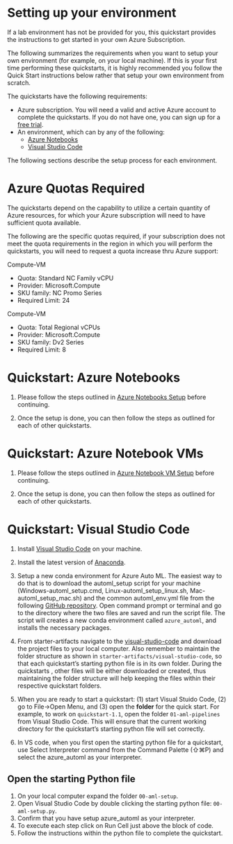 # Setting up your environment 

If a lab environment has not be provided for you, this quickstart provides the instructions to get started in your own Azure Subscription.

The following summarizes the requirements when you want to setup your own environment (for example, on your local machine). If this is your first time performing these quickstarts, it is highly recommended you follow the Quick Start instructions below rather that setup your own environment from scratch.

The quickstarts have the following requirements:
- Azure subscription. You will need a valid and active Azure account to complete the quickstarts. If you do not have one, you can sign up for a [free trial](https://azure.microsoft.com/en-us/free/).
- An environment, which can by any of the following:
    - [Azure Notebooks](https://notebooks.azure.com/)
    - [Visual Studio Code](https://code.visualstudio.com/docs/setup/setup-overview)
    
The following sections describe the setup process for each environment.

# Azure Quotas Required
The quickstarts depend on the capability to utilize a certain quantity of Azure resources, for which your Azure subscription will need to have sufficient quota available. 

The following are the specific quotas required, if your subscription does not meet the quota requirements in the region in which you will perform the quickstarts, you will need to request a quota increase thru Azure support:

Compute-VM
- Quota: Standard NC Family vCPU
- Provider: Microsoft.Compute
- SKU family: NC Promo Series
- Required Limit: 24

Compute-VM
- Quota: Total Regional vCPUs
- Provider: Microsoft.Compute
- SKU family: Dv2 Series
- Required Limit: 8

# Quickstart: Azure Notebooks

1. Please follow the steps outlined in [Azure Notebooks Setup](./azure-notebooks-setup) before continuing. 

2. Once the setup is done, you can then follow the steps as outlined for each of other quickstarts.


# Quickstart: Azure Notebook VMs

1. Please follow the steps outlined in [Azure Notebook VM Setup](./azure-notebook-vm-setup) before continuing. 

2. Once the setup is done, you can then follow the steps as outlined for each of other quickstarts.


# Quickstart: Visual Studio Code

1. Install [Visual Studio Code](https://code.visualstudio.com/docs/setup/setup-overview) on your machine.

2. Install the latest version of [Anaconda](https://www.anaconda.com/distribution/).

3. Setup a new conda environment for Azure Auto ML. The easiest way to do that is to download the automl_setup script for your machine (Windows-automl_setup.cmd, Linux-automl_setup_linux.sh, Mac-automl_setup_mac.sh) and the common automl_env.yml file from the following [GitHub repository](https://github.com/Azure/MachineLearningNotebooks/tree/master/how-to-use-azureml/automated-machine-learning). Open command prompt or terminal and go to the directory where the two files are saved and run the script file. The script will creates a new conda environment called `azure_automl`, and installs the necessary packages.

4. From starter-artifacts navigate to the [visual-studio-code](../starter-artifacts/visual-studio-code) and download the project files to your local computer. Also remember to maintain the folder structure as shown in `starter-artifacts/visual-studio-code`, so that each quickstart’s starting python file is in its own folder. During the quickstarts , other files will be either downloaded or created, thus maintaining the folder structure will help keeping the files within their respective quickstart folders. 

5. When you are ready to start a quickstart: (1) start Visual Stuido Code, (2) go to File->Open Menu, and (3) open the **folder** for the quick start. For example, to work on `quickstart-1.1`, open the folder `01-aml-pipelines` from Visual Studio Code. This will ensure that the current working directory for the quickstart’s starting python file will set correctly.  
6. In VS code, when you first open the starting python file for a quickstart, use Select Interpreter command from the Command Palette (⇧⌘P) and select the azure_automl as your interpreter.

## Open the starting Python file

1. On your local computer expand the folder `00-aml-setup`.
2. Open Visual Studio Code by double clicking the starting python file: `00-aml-setup.py`.
3. Confirm that you have setup azure_automl as your interpreter.
4. To execute each step click on Run Cell just above the block of code.
5. Follow the instructions within the python file to complete the quickstart.
